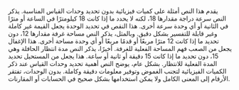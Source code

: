 يقدم هذا النص أمثلة على كميات فيزيائية بدون تحديد وحدات القياس المناسبة.  يذكر النص سرعة دراجة مقدارها 18، لكنه لا يحدد ما إذا كانت 18 كيلومترًا في الساعة أو مترًا في الثانية أو أي وحدة سرعة أخرى.  هذا النقص في تحديد الوحدة يجعل القيمة غير كاملة وغير قابلة للتفسير بشكل دقيق. وبالمثل، يذكر النص مساحة غرفة مقدارها 12، دون تحديد ما إذا كانت 12 مترًا مربعًا أو قدمًا مربعًا أو أي وحدة مساحة أخرى.  هذا الإغفال يجعل من الصعب فهم  المساحة الفعلية للغرفة. أخيرًا، يذكر النص مدة انتظار الحافلة وهي 15، دون تحديد ما إذا كانت 15 دقيقة أو ثانية أو ساعة. هذا  يجعل من  المستحيل تحديد المدة الفعلية للانتظار.  بشكل عام، يوضح النص أهمية تحديد وحدات القياس عند ذكر الكميات الفيزيائية لتجنب الغموض وتوفير معلومات دقيقة وكاملة.  بدون الوحدات،  تفتقر الأرقام إلى المعنى الكامل ولا يمكن استخدامها بشكل صحيح في الحسابات أو المقارنات.
